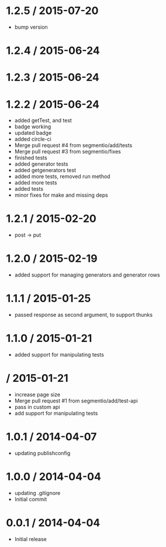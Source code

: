 
1.2.5 / 2015-07-20
==================

 * bump version

1.2.4 / 2015-06-24
==================



1.2.3 / 2015-06-24
==================



1.2.2 / 2015-06-24
==================

  * added getTest, and test
  * badge working
  * updated badge
  * added circle-ci
  * Merge pull request #4 from segmentio/add/tests
  * Merge pull request #3 from segmentio/fixes
  * finished tests
  * added generator tests
  * added getgenerators test
  * added more tests, removed run method
  * added more tests
  * added tests
  * minor fixes for make and missing deps

1.2.1 / 2015-02-20
==================

  * post -> put

1.2.0 / 2015-02-19
==================

  * added support for managing generators and generator rows

1.1.1 / 2015-01-25
==================

  * passed response as second argument, to support thunks

1.1.0 / 2015-01-21
==================

  * added support for manipulating tests

 / 2015-01-21
==================

 * increase page size
 * Merge pull request #1 from segmentio/add/test-api
 * pass in custom api
 * add support for manipulating tests

1.0.1 / 2014-04-07
==================

 * updating publishconfig

1.0.0 / 2014-04-04
==================

 * updating .gitignore
 * Initial commit

0.0.1 / 2014-04-04
==================

  * Initial release
